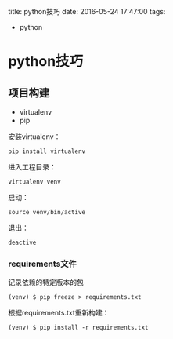 title: python技巧
date: 2016-05-24 17:47:00
tags:
- python

# python技巧

## 项目构建

* virtualenv
* pip

安装virtualenv：

	pip install virtualenv
	
进入工程目录：

	virtualenv venv
	
启动：

	source venv/bin/active	
	
退出：

	deactive
	
### requirements文件

记录依赖的特定版本的包

	(venv) $ pip freeze > requirements.txt

根据requirements.txt重新构建：

	(venv) $ pip install -r requirements.txt